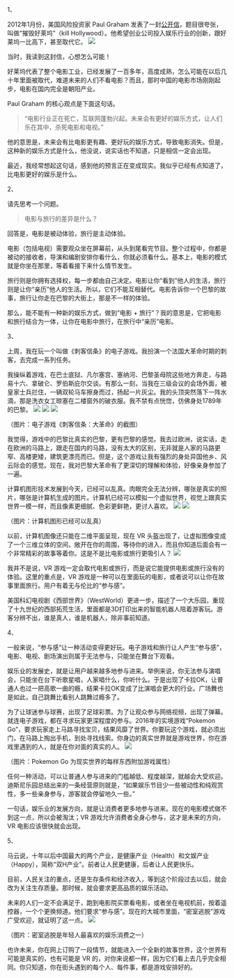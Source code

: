 1、

2012年1月份，美国风险投资家 Paul Graham 发表了一封[公开信](http://www.businessinsider.com/y-combinator-startups-please-hurry-up-and-kill-hollywood-2012-1?IR=T&r=US&IR=T)，题目很夸张，叫做“摧毁好莱坞”（kill Hollywood）。他希望创业公司投入娱乐行业的创新，跟好莱坞一比高下，甚至取代它。
![](../images/kill-hollywood.jpg)

当时，我读到这封信，心想怎么可能！

好莱坞代表了整个电影工业，已经发展了一百多年，高度成熟，怎么可能在以后几十年里面被取代，难道未来的人们不看电影？而且，那时中国的电影市场刚刚起步，电影在国内完全是朝阳产业。

Paul Graham 的核心观点是下面这句话。

>“电影行业正在死亡，互联网蓬勃兴起。未来会有更好的娱乐方式，让人们乐在其中，杀死电影和电视。”

他的意思是，未来会有比电影更有趣、更好玩的娱乐方式，导致电影消失。但是，这种新的娱乐方式是什么，他没说，说实话也不知道，只是相信一定会出现。

最近，我经常想起这句话，感到他的预言正在变成现实。我似乎已经有点知道了，比电影更好的娱乐是什么。

2、

请先思考一个问题。

>电影与旅行的差异是什么？

回答是，电影是被动体验，旅行是主动体验。

电影（包括电视）需要观众坐在屏幕前，从头到尾看完节目。整个过程中，你都是被动的接收者，导演和编剧安排你看什么，你就必须看什么。基本上，电影的模式就是你坐在那里，等着看接下来什么情节发生。

旅行则是你拥有选择权，每一步都由自己决定。电影让你“看到”他人的生活，旅行则是让你“亲历”他人的生活。所以，它们不能互相替代。电影告诉你一个巴黎的故事，旅行让你走在巴黎的大街上，那是不一样的体验。

那么，能不能有一种新的娱乐方式，做到“电影 + 旅行”？我的意思是，它把电影和旅行结合为一体，让你在电影中旅行，在旅行中“亲历”电影。

3、

上周，我在玩一个叫做《刺客信条》的电子游戏。我扮演一个法国大革命时期的刺客，去完成一系列任务。

我操纵着游戏，在巴士底狱、凡尔塞宫、塞纳河、巴黎圣母院这些地方奔走，与路易十六、拿破仑、罗伯斯庇尔交谈。有那么一刻，当我在三级会议的会场外面，被皇家士兵拦住，一辆双轮马车擦身而过，扬起一片灰尘。我的头顶突然落下一阵水滴，那是洗衣女工晾塞在二楼窗外的破衣服。我不禁有点恍惚，仿佛身处1789年的巴黎。
![](../images/assassin-creed-1.jpg)
![](../images/assassin-creed.jpg)
![](../images/assassin-creed-2.jpg)

（图片：电子游戏《刺客信条：大革命》的截图）

我觉得，游戏中的巴黎比真实的巴黎，更有巴黎的感觉。我去过欧洲，说实话，走在欧洲的马路上，跟走在国内的马路，没有太大的区别，无非就是人家的马路更窄、高楼更矮，建筑更漂亮而已。但是，这个游戏让我有强烈的身处异国他乡、风云际会的感觉。现在，我对巴黎大革命有了更深切的理解和体验，好像亲身参加了一遍。

计算机图形技术发展到今天，已经可以乱真。肉眼完全无法分辨，哪张是真实的照片，哪张是计算机生成的图片。计算机已经可以模拟一个虚拟世界，视觉上跟真实世界一模一样，而且像素更细腻、色彩更鲜艳，更讨人喜欢。
![](../images/cg3.jpg)
![](../images/cg2.jpg)

（图片：计算机图形已经可以乱真）

以前，计算机图像还只能在二维平面呈现，现在 VR 头盔出现了，让虚拟图像变成了一个三维立体的空间，敞开在你的周围，等待你的进入，而且你知道后面会有一个非常精彩的故事等着你。这是不是比电影或旅行更吸引人？
![](../images/vr-world.jpg)

我并不是说，VR 游戏一定会取代电影或旅行，而是说它能提供电影或旅行没有的体验。这里的重点是，VR 游戏是一种可以在里面玩的电影，或者说可以让你在故事里面旅行。用户有着无与伦比的“参与感”。

美国科幻电视剧《西部世界》（WestWorld）更进一步，描述了一个大乐园，重现了十九世纪的西部拓荒生活，里面都是3D打印出来的智能机器人陪着游客玩。游客分辨不出，谁是真人，谁是机器人，除非事前知道。

4、

一般来说，“参与感”让一种活动变得更好玩。电子游戏和旅行让人产生“参与感”，电影、电视、剧场演出则属于无法参与，只能坐在舞台下观看。

娱乐业的发展史，就是让用户越来越多地参与进来。举例来说，你无法参与演唱会，只能坐在台下听歌星唱，人家唱什么，你听什么。于是出现了卡拉OK，让普通人也过一把高歌一曲的瘾，结果卡拉OK变成了比演唱会更大的行业。广场舞也是如此，自己跳舞比看别人跳舞过瘾多了。

为了让球迷参与球赛，出现了足球彩票。为了让观众参与网络视频，出现了弹幕。就连电子游戏，都在寻求玩家更深程度的参与。2016年的实境游戏“Pokemon Go”，要求玩家走上马路寻找宝贝，结果风靡了世界。你要玩这个游戏，就必须出门，在马路上掏出手机，到处寻找线索。你身边的真实世界就是游戏世界，你在游戏里遇到的人，就是在你对面的真实的人。
![](../images/pokemon-go.jpg)

（图片：Pokemon Go 为现实世界的每样东西附加游戏属性）

任何一种活动，可以让普通人参与进来的门槛越低、程度越深，就越会大受欢迎。迪斯尼乐园总结出来的一条经营原则就是，“如果娱乐节目少一些被动性和纯观赏性，多一些亲身参与，游客就会停留地久一些。”

一句话，娱乐业的发展方向，就是让消费者更多地参与进来。现在的电影模式做不到这一点，所以会被淘汰；VR 游戏允许消费者全身心参与，这才是未来的方向，VR 电影应该很快就会出现。

5、

马云说，十年以后中国最大的两个产业，是健康产业（Health）和文娱产业（Happy），简称“双H产业”。前者让人民更健康，后者让人民更快乐。

目前，人民关注的重点，还是生存条件和经济收入，等到这个阶段过去以后，就会改为关注生存质量。那时候，就会要求更高品质的娱乐活动。

未来的人们一定不会满足于，跑到电影院买票看电影，或者坐在电视机前，按着遥控器，一个个更换频道。他们要求“参与感”。现在的大城市里面，“密室逃脱”游戏广受欢迎，就证明了这一点。
![](../images/secret-room.jpg)

（图片：密室逃脱是年轻人最喜欢的娱乐消费之一）

也许未来，你在网上订购了一段情节，就能进入一个全新的故事世界，这个世界有可能是真实的，也有可能是 VR 的，对你来说都一样，因为它们看上去几乎完全相同。你只知道，你在街头遇到的每个人、每件事，都是游戏安排好的。
